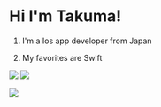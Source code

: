 # Hi I'm Takuma!

1. I'm a Ios app developer from Japan

2. My favorites are Swift

![](https://github-readme-stats.vercel.app/api/top-langs?username=s1223takuma&show_icons=true&locale=en&layout=compact)
![](http://github-profile-summary-cards.vercel.app/api/cards/repos-per-language?username=s1223takuma&theme=default)

![](http://github-profile-summary-cards.vercel.app/api/cards/profile-details?username=s1223takuma&theme=default)


